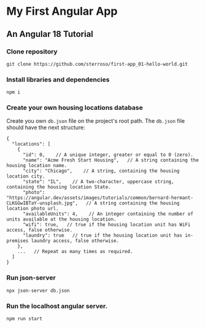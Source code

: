 # My First Angular App

## An Angular 18 Tutorial

### Clone repository

    git clone https://github.com/sterroso/first-app_01-hello-world.git

### Install libraries and dependencies

    npm i

### Create your own housing locations database

Create you own `db.json` file on the project's root path. The `db.json` file
should have the next structure:

    {
      "locations": [
        {
          "id": 0,    // A unique integer, greater or equal to 0 (zero).
          "name": "Acme Fresh Start Housing",   // A string containing the housing location name.
          "city": "Chicago",    // A string, containing the housing location city.
          "state": "IL",    // A two-character, uppercase string, containing the housing location State.
          "photo": "https://angular.dev/assets/images/tutorials/common/bernard-hermant-CLKGGwIBTaY-unsplash.jpg",   // A string containing the housing location photo url.
          "availableUnits": 4,    // An integer containing the number of units available at the housing location.
          "wifi": true,   // true if the housing location unit has WiFi access, false otherwise.
          "laundry": true   // true if the housing location unit has in-premises laundry access, false otherwise.
        },
        ...   // Repeat as many times as required.
      ]
    }

### Run json-server

    npx json-server db.json


### Run the localhost angular server.

    npm run start